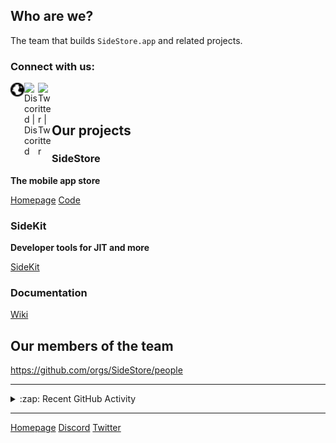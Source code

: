 <!-- 
Docs: How to use GitHub README and actions to auto-generate embedded content.
https://github.com/anuraghazra/github-readme-stats
https://www.youtube.com/watch?v=n6d4KHSKqGk
https://github.com/rahuldkjain/github-profile-readme-generator
 -->

## Who are we?

The team that builds `SideStore.app` and related projects.

### Connect with us:

<!--
[![Website](https://img.shields.io/website?label=sidestore.io&style=for-the-badge&url=https://sidestore.io)](https://sidestore.io)
[![Twitter Follow](https://img.shields.io/twitter/follow/sidestore_io?color=1DA1F2&logo=twitter&style=for-the-badge)](https://twitter.com/intent/follow?original_referer=https%3A%2F%2Fgithub.com%2Fsidestore&screen_name=sidestore)
[![GitHub Followers](https://img.shields.io/github/followers/sidestore?style=for-the-badge)]()
[![GitHub Sponsors](https://img.shields.io/github/sponsors/sidestore?style=for-the-badge
)]() 
-->

[<img align="left" alt="sidestore.io" width="22px" src="https://raw.githubusercontent.com/iconic/open-iconic/master/svg/globe.svg" />][website]
[<img align="left" alt="Discord | Discord" width="22px" src="https://cdn.jsdelivr.net/npm/simple-icons@v3/icons/discord.svg" />][discord]
[<img align="left" alt="Twitter | Twitter" width="22px" src="https://cdn.jsdelivr.net/npm/simple-icons@v3/icons/twitter.svg" />][twitter]

<br />
<br />

## Our projects

### SideStore

__The mobile app store__

[Homepage][website]
[Code][git.sidestore]

### SideKit

__Developer tools for JIT and more__

[SideKit][git.sidekit]

### Documentation

[Wiki][wiki]

## Our members of the team

https://github.com/orgs/SideStore/people

---

<details>
  <summary>:zap: Recent GitHub Activity</summary>

<!--START_SECTION:activity-->
1. 🗣 Commented on [#666](https://github.com/SideStore/SideStore/issues/666) in [SideStore/SideStore](https://github.com/SideStore/SideStore)
2. ❗️ Closed issue [#666](https://github.com/SideStore/SideStore/issues/666) in [SideStore/SideStore](https://github.com/SideStore/SideStore)
3. 🗣 Commented on [#48](https://github.com/SideStore/SideStore/issues/48) in [SideStore/SideStore](https://github.com/SideStore/SideStore)
4. 🗣 Commented on [#167](https://github.com/SideStore/SideStore/issues/167) in [SideStore/SideStore](https://github.com/SideStore/SideStore)
5. 🗣 Commented on [#215](https://github.com/SideStore/SideStore/issues/215) in [SideStore/SideStore](https://github.com/SideStore/SideStore)
6. ❗️ Closed issue [#241](https://github.com/SideStore/SideStore/issues/241) in [SideStore/SideStore](https://github.com/SideStore/SideStore)
7. ❗️ Closed issue [#156](https://github.com/SideStore/SideStore/issues/156) in [SideStore/SideStore](https://github.com/SideStore/SideStore)
8. 🗣 Commented on [#156](https://github.com/SideStore/SideStore/issues/156) in [SideStore/SideStore](https://github.com/SideStore/SideStore)
9. 🗣 Commented on [#227](https://github.com/SideStore/SideStore/issues/227) in [SideStore/SideStore](https://github.com/SideStore/SideStore)
10. ❗️ Closed issue [#227](https://github.com/SideStore/SideStore/issues/227) in [SideStore/SideStore](https://github.com/SideStore/SideStore)
11. 🗣 Commented on [#405](https://github.com/SideStore/SideStore/issues/405) in [SideStore/SideStore](https://github.com/SideStore/SideStore)
12. ❗️ Closed issue [#405](https://github.com/SideStore/SideStore/issues/405) in [SideStore/SideStore](https://github.com/SideStore/SideStore)
13. 🗣 Commented on [#415](https://github.com/SideStore/SideStore/issues/415) in [SideStore/SideStore](https://github.com/SideStore/SideStore)
14. ❗️ Closed issue [#415](https://github.com/SideStore/SideStore/issues/415) in [SideStore/SideStore](https://github.com/SideStore/SideStore)
15. 🗣 Commented on [#420](https://github.com/SideStore/SideStore/issues/420) in [SideStore/SideStore](https://github.com/SideStore/SideStore)
16. ❗️ Closed issue [#420](https://github.com/SideStore/SideStore/issues/420) in [SideStore/SideStore](https://github.com/SideStore/SideStore)
17. 🗣 Commented on [#447](https://github.com/SideStore/SideStore/issues/447) in [SideStore/SideStore](https://github.com/SideStore/SideStore)
18. ❗️ Closed issue [#447](https://github.com/SideStore/SideStore/issues/447) in [SideStore/SideStore](https://github.com/SideStore/SideStore)
19. 🗣 Commented on [#531](https://github.com/SideStore/SideStore/issues/531) in [SideStore/SideStore](https://github.com/SideStore/SideStore)
20. ❗️ Closed issue [#531](https://github.com/SideStore/SideStore/issues/531) in [SideStore/SideStore](https://github.com/SideStore/SideStore)
<!--END_SECTION:activity-->

</details>

---

[Homepage][patreon] [Discord][discord] [Twitter][twitter]

<!--
- [Patreon][patreon]
- [OpenCollective][opencollective]
- [YouTube][youtube]
-->

[website]: https://sidestore.io
[wiki]: https://wiki.sidestore.io
[twitter]: https://twitter.com/sidestore_io
[discord]: https://discord.gg/sidestore-949183273383395328
[youtube]: https://youtube.com/TODO
[patreon]: https://www.patreon.com/SideStore
[opencollective]: https://opencollective.com/TODO
[git.sidestore]: https://github.com/SideStore/SideStore/
[git.sidekit]: https://github.com/SideStore/SideKit


